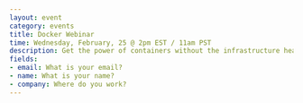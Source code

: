 ```yaml
---
layout: event
category: events
title: Docker Webinar
time: Wednesday, February, 25 @ 2pm EST / 11am PST
description: Get the power of containers without the infrastructure headaches. In this webinar, Bowery CTO Steve Kaliski will show you how to manage your development environments with Bowery and Docker. 
fields:
- email: What is your email?
- name: What is your name?
- company: Where do you work?
---
```

